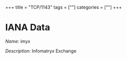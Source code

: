 +++
title = "TCP/1143"
tags = [""]
categories = [""]
+++

# IANA Data

_Name:_ imyx

_Description:_ Infomatryx Exchange

